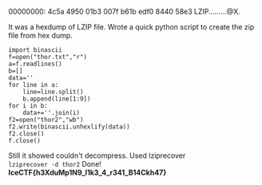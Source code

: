 00000000: 4c5a 4950 01b3 007f b61b edf0 8440 58e3  LZIP.........@X.<br>

It was a hexdump of LZIP file. Wrote a quick python script to create the zip file from hex dump.
```
import binascii
f=open("thor.txt","r")
a=f.readlines()
b=[]
data=''
for line in a:
	line=line.split()
	b.append(line[1:9])
for i in b:
	data+=''.join(i)
f2=open("thor2","wb")
f2.write(binascii.unhexlify(data))
f2.close()
f.close()
```
Still it showed couldn't decompress. Used lziprecover<br>
`lziprecover -d thor2`
Done!<br>
<b>IceCTF{h3XduMp1N9_l1k3_4_r341_B14Ckh47}</b>
